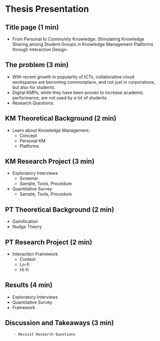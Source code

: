 # Thesis Presentation

## Title page (1 min)
- From Personal to Community Knowledge: Stimulating Knowledge Sharing among Student Groups in Knowledge Management Platforms through Interaction Design.

## The problem (3 min)

- With recent growth in popularity of ICTs, collaborative cloud workspaces are becoming commonplace, and not just in corporations, but also for students.
- Digital KMPs, while they have been proven to increase academic performance, are not used by a lot of students.
- Research Questions.

## KM Theoretical Background (2 min)
- Learn about Knowledge Management.
	- Concept
	- Personal KM
	- Platforms

## KM Research Project (3 min)
- Exploratory Interviews
	- Screener
	- Sample, Tools, Procedure
- Quantitative Survey
	- Sample, Tools, Procedure

## PT Theoretical Background (2 min)
- Gamification
- Nudge Theory

## PT Research Project (2 min)
- Interaction Framework
	- Context
	- Lo-fi
	- Hi-fi

## Results (4 min)
- Exploratory Interviews
- Quantitative Survey
- Framework

## Discussion and Takeaways (3 min)
		- Revisit Research Questions
